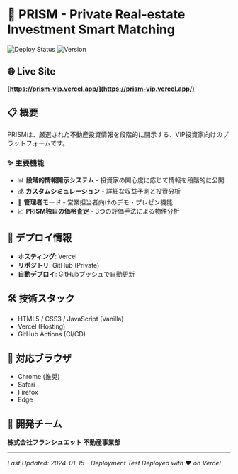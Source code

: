 # 🏢 PRISM - Private Real-estate Investment Smart Matching

![Deploy Status](https://img.shields.io/badge/deploy-live-brightgreen)
![Version](https://img.shields.io/badge/version-1.0.0-blue)

## 🌐 Live Site
**[https://prism-vip.vercel.app/](https://prism-vip.vercel.app/)**

## 📋 概要
PRISMは、厳選された不動産投資情報を段階的に開示する、VIP投資家向けのプラットフォームです。

### ✨ 主要機能
- 📊 **段階的情報開示システム** - 投資家の関心度に応じて情報を段階的に公開
- 💰 **カスタムシミュレーション** - 詳細な収益予測と投資分析
- 🔐 **管理者モード** - 営業担当者向けのデモ・プレゼン機能
- 📈 **PRISM独自の価格査定** - 3つの評価手法による物件分析

## 🚀 デプロイ情報
- **ホスティング**: Vercel
- **リポジトリ**: GitHub (Private)
- **自動デプロイ**: GitHubプッシュで自動更新

## 🛠️ 技術スタック
- HTML5 / CSS3 / JavaScript (Vanilla)
- Vercel (Hosting)
- GitHub Actions (CI/CD)

## 📱 対応ブラウザ
- Chrome (推奨)
- Safari
- Firefox
- Edge

## 👥 開発チーム
**株式会社フランシュエット 不動産事業部**

---
*Last Updated: 2024-01-15 - Deployment Test*
*Deployed with ❤️ on Vercel*